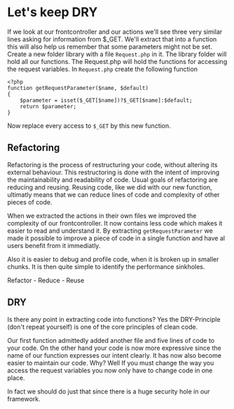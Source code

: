 Let's keep DRY
==

If we look at our frontcontroller and our actions we'll see three very similar 
lines asking for information from $_GET. We'll extract that into a function this will also help us remember that some parameters might not be set.
Create a new folder library with a file `Request.php` in it. The library folder
will hold all our functions. The Request.php will hold the functions for accessing
the request variables. In `Request.php` create the following function

    <?php 
    function getRequestParameter($name, $default)
    {    
        $parameter = isset($_GET[$name])?$_GET[$name]:$default;
        return $parameter;
    }

Now replace every access to `$_GET` by this new function.

## Refactoring
Refactoring is the process of restructuring your code, without altering its external behaviour. This restructoring is done with the intent of improving the maintainability and readability of code. Usual goals of refactoring are reducing and reusing. Reusing code, like we did with our new function, ultimatly means that we can reduce lines of code and complexity of other pieces of code.

When we extracted the actions in their own files we improved the complexity of our frontcontroller. It now contains less code which makes it easier to read and understand it. By extracting `getRequestParameter` we made it possible to improve a piece of code in a single function and have al users benefit from it immediatly.

Also it is easier to debug and profile code, when it is broken up in smaller chunks. It is then quite simple to identify the performance sinkholes. 

Refactor - Reduce - Reuse

## DRY

Is there any point in extracting code into functions? Yes the DRY-Principle 
(don't repeat yourself) is one of the core principles of clean code.

Our first function admittedly added another file and five lines of code
to your code. On the other hand your code is now more expressive since the
name of our function expresses our intent clearly. It has now also become 
easier to maintain our code. Why? Well If you must change the way you access
the request variables you now only have to change code in one place.

In fact we should do just that since there is a huge security hole in our framework.
